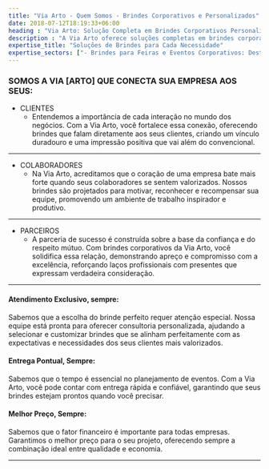 ```yaml
---
title: "Via Arto - Quem Somos - Brindes Corporativos e Personalizados"
date: 2018-07-12T18:19:33+06:00
heading : "Via Arto: Solução Completa em Brindes Corporativos Personalizados."
description : "A Via Arto oferece soluções completas em brindes corporativos personalizados para fortalecer sua marca, engajar colaboradores e presentear clientes de forma especial. Nosso processo integrado abrange desde o design criativo e suporte atencioso até a produção eficiente, controle de qualidade e logística de entrega."
expertise_title: "Soluções de Brindes para Cada Necessidade"
expertise_sectors: ["- Brindes para Feiras e Eventos Corporativos: Destaque sua marca em cada interação", "- Mimos para Clientes: Demonstre apreço e fortaleça seus relacionamentos", "- Engaje seus Colaboradores: Incentive, motive e recompense sua equipe", "- Projetos Totalmente Customizados: Crie brindes únicos que representam a identidade da sua marca para ocasiões especiais"]
---
```


### SOMOS A VIA [ARTO] QUE CONECTA SUA EMPRESA AOS SEUS:

+ CLIENTES
  + Entendemos a importância de cada interação no mundo dos negócios. Com a Via Arto, você fortalece essa conexão, oferecendo brindes que falam diretamente aos seus clientes, criando um vínculo duradouro e uma impressão positiva que vai além do convencional.
---
+ COLABORADORES
    + Na Via Arto, acreditamos que o coração de uma empresa bate mais forte quando seus colaboradores se sentem valorizados. Nossos brindes são projetados para motivar, reconhecer e recompensar sua equipe, promovendo um ambiente de trabalho inspirador e produtivo.
---
+ PARCEIROS
    + A parceria de sucesso é construída sobre a base da confiança e do respeito mútuo. Com brindes corporativos da Via Arto, você solidifica essa relação, demonstrando apreço e compromisso com a excelência, reforçando laços profissionais com presentes que expressam verdadeira consideração.

---
#### Atendimento Exclusivo, sempre: 
Sabemos que a escolha do brinde perfeito requer atenção especial. Nossa equipe está pronta para oferecer consultoria personalizada, ajudando a selecionar e customizar brindes que se alinham perfeitamente com as expectativas e necessidades dos seus clientes mais valorizados.

#### Entrega Pontual, Sempre: 
Sabemos que o tempo é essencial no planejamento de eventos. Com a Via Arto, você pode contar com entrega rápida e confiável, garantindo que seus brindes estejam prontos quando você precisar.

#### Melhor Preço, Sempre: 
Sabemos que o fator financeiro é importante para todas empresas. Garantimos o melhor preço para o seu projeto, oferecendo sempre a combinação ideal entre qualidade e economia.

---